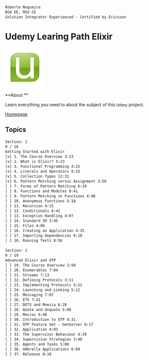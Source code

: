 ```
Roberto Nogueira  
BSd EE, MSd CE
Solution Integrator Experienced - Certified by Ericsson
```
# Udemy Learing Path Elixir

![udemy image](images/udemy.png)

**About **

Learn everything you need to about the subject of this `Udemy` project.

[Homepage](https://www.udemy.com/learning-path-elixir-web-development-with-elixir/learn/v4/overview)

## Topics
```
Section: 1
0 / 18
Getting Started with Elixir
[x] 1. The Course Overview 3:23
[x] 2. What is Elixir? 5:23
[x] 3. Functional Programming 4:25
[x] 4. Literals and Operators 9:33
[x] 5. Collection Types 12:31
[x] 6. Pattern Matching versus Assignment 3:50
[ ] 7. Forms of Pattern Matching 6:39
[ ] 8. Functions and Modules 8:41
[ ] 9. Pattern Matching in Functions 4:48
[ ] 10. Anonymous Functions 5:18
[ ] 11. Recursion 4:15
[ ] 12. Conditionals 6:41
[ ] 13. Exception Handling 4:07
[ ] 14. Standard IO 3:45
[ ] 15. Files 4:06
[ ] 16. Creating an Application 4:25
[ ] 17. Importing Dependencies 6:18
[ ] 18. Running Tests 8:56

Section: 2
0 / 19
Advanced Elixir and OTP
[ ] 19. The Course Overview 2:50
[ ] 20. Enumerables 7:04
[ ] 21. Streams 7:13
[ ] 22. Defining Protocols 3:11
[ ] 23. Implementing Protocols 5:22
[ ] 24. Launching and Linking 5:12
[ ] 25. Messaging 7:07
[ ] 26. ETS 7:41
[ ] 27. DETS and Mnesia 6:28
[ ] 28. Quote and Unquote 5:08
[ ] 29. Macros 6:48
[ ] 30. Introduction to OTP 4:31
[ ] 31. OTP Feature Set — GenServer 6:17
[ ] 32. Application 4:03
[ ] 33. The Supervisor Behaviour 4:39
[ ] 34. Supervision Strategies 3:40
[ ] 35. Agents and Tasks 5:08
[ ] 36. Umbrella Applications 6:09
[ ] 37. Releases 8:10
```
